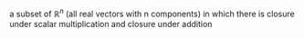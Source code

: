 a subset of $\mathbb{R}^n$ (all real vectors with n components) in which there is closure under scalar multiplication and closure under addition